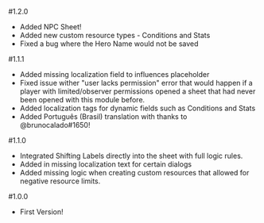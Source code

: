 #1.2.0
 - Added NPC Sheet!
 - Added new custom resource types - Conditions and Stats
 - Fixed a bug where the Hero Name would not be saved

#1.1.1
 - Added missing localization field to influences placeholder
 - Fixed issue wither "user lacks permission" error that would happen if a player with limited/observer permissions opened a sheet that had never been opened with this module before.
 - Added localization tags for dynamic fields such as Conditions and Stats
 - Added Português (Brasil) translation with thanks to @brunocalado#1650!

#1.1.0
 - Integrated Shifting Labels directly into the sheet with full logic rules.
 - Added in missing localization text for certain dialogs
 - Added missing logic when creating custom resources that allowed for negative resource limits.

#1.0.0
- First Version!